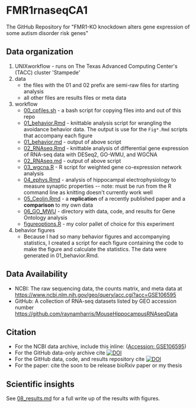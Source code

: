 # FMR1rnaseqCA1

The GitHub Repository for "FMR1-KO knockdown alters gene expression of some autism disorder risk genes"

## Data organization

1. UNIXworkflow - runs on The Texas Advanced Computing Center's (TACC) cluster 'Stampede'
2. data
	- the files with the 01 and 02 prefix are semi-raw files for starting analysis
	- all other files are results files or meta data
3. workflow
	- [00_cpfiles.sh](./scripts/00_cpfiles.sh)	- a bash script for copying files into and out of this repo
	- [01_behavior.Rmd](./scripts/01_behavior.Rmd) - knittable analysis script for wrangling the avoidance behavior  data. The output is use for the `Fig*.Rmd` scripts that accompany each figure 
	- [01_behavior.md](./scripts/01_behavior.md) - output of above script
	- [02_RNAseq.Rmd](./scripts/02_RNAseq.Rmd)	- knittable analysis of differential gene expression of RNA-seq data with DESeq2, GO-WMU, and WGCNA
	- [02_RNAseq.md](./scripts/02_RNAseq.md)	- output of above script
	- [03_wgcna.R](./scripts/03_wgcna.R)	- R script for weighted gene co-expression network analysis
	- [04_ephys.Rmd](./scripts/04_ephys.Rmd)	- analysis of hippocampal electrophysiology to measure synaptic properties -- note: must be run from the R command line as knitting doesn't currently work well
	- [05_Ceolin.Rmd](./scripts/05_Ceolin.Rmd) - a **replication** of a recently published paper and a **comparison** to my own data
	- [06_GO_MWU](./scripts/06_GO_MWU)	- directory with data, code, and results for Gene Ontology analysis
	- [figureoptions.R](./scripts/figureoptions.R) - my color pallet of choice for this experiment
4. behavior figures
	- Because I had so many behavior figures and accompanying statistics, I created a script for each figure containing the code to make the figure and calculate the statistics. The data were generated in 01_behavior.Rmd.

## Data Availability

- NCBI: The raw sequencing data, the counts matrix, and meta data at https://www.ncbi.nlm.nih.gov/geo/query/acc.cgi?acc=GSE106595
- GitHub: A collection of RNA-seq datasets listed by GEO accession number https://github.com/raynamharris/MouseHippocampusRNAseqData

## Citation 

- For the NCBI data archive, include this inline: ([Accession: GSE106595](https://www.ncbi.nlm.nih.gov/geo/query/acc.cgi?acc=GSE106595))
- For the GitHub data-only archive cite [![DOI](https://zenodo.org/badge/94957366.svg)](https://zenodo.org/badge/latestdoi/94957366)
- For the GitHub data, code, and results repository cite [![DOI](https://zenodo.org/badge/101933073.svg)](https://zenodo.org/badge/latestdoi/101933073)
- For the paper: cite the soon to be release bioRxiv paper or my thesis

## Scientific insights

See [08_results.md](./scripts/08_results.md) for a full write up of the results with figures. 

